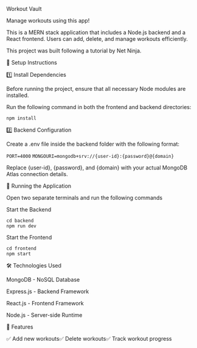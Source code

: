 Workout Vault

Manage workouts using this app!  

This is a MERN stack application that includes a Node.js backend and a React frontend. Users can add, delete, and manage workouts efficiently.  

This project was built following a tutorial by Net Ninja.  

🚀 Setup Instructions  

1️⃣ Install Dependencies  

Before running the project, ensure that all necessary Node modules are installed.  

Run the following command in both the frontend and backend directories:  

`npm install`  

2️⃣ Backend Configuration  

Create a .env file inside the backend folder with the following format:  

`PORT=4000`
`MONGOURI=mongodb+srv://{user-id}:{password}@{domain}`  

Replace {user-id}, {password}, and {domain} with your actual MongoDB Atlas connection details.  

🎯 Running the Application    

Open two separate terminals and run the following commands  

Start the Backend  

` cd backend `   
`npm run dev`  

Start the Frontend  

`cd frontend`  
`npm start`  

🛠 Technologies Used  

MongoDB - NoSQL Database

Express.js - Backend Framework

React.js - Frontend Framework

Node.js - Server-side Runtime

📌 Features

✅ Add new workouts✅ Delete workouts✅ Track workout progress


